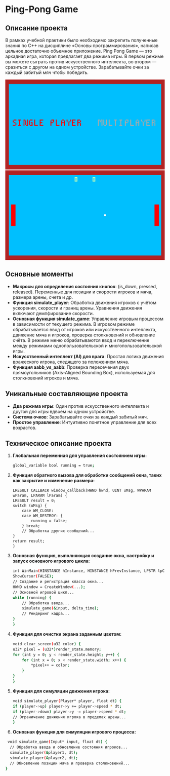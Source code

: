# Ping-Pong Game

## Описание проекта

В рамках учебной практики было необходимо закрепить полученные знания по C++ на дисциплине «Основы программирования», написав цельное достаточно объемное приложение. Ping Pong Game — это аркадная игра, которая предлагает два режима игры. В первом режиме вы можете сыграть против искусственного интеллекта, во втором — сразиться с другом на одном устройстве. Зарабатывайте очки за каждый забитый мяч чтобы победить.

![Изображение проекта](https://github.com/jeyvvv/gamecpp/blob/master/game1.jpg)
![Изображение проекта](https://github.com/jeyvvv/gamecpp/blob/master/game2.jpg)

## Основные моменты

- **Макросы для определения состояния кнопок**: (is_down, pressed, released). Переменные для позиции и скорости игроков и мяча, размера арены, счета и др.
- **Функция simulate_player**: Обработка движения игроков с учётом ускорения, скорости и границ арены. Уравнения движения включают демпфирование скорости.
- **Основная функция simulate_game**: Управление игровым процессом в зависимости от текущего режима. В игровом режиме обрабатывается ввод от игроков или искусственного интеллекта, движение мяча и игроков, проверка столкновений и обновление счёта. В режиме меню обрабатываются ввод и переключение между режимами однопользовательской и многопользовательской игры.
- **Искусственный интеллект (AI) для врага**: Простая логика движения вражеского игрока, следящего за положением мяча.
- **Функция aabb_vs_aabb**: Проверка пересечения двух прямоугольников (Axis-Aligned Bounding Box), используемая для столкновений игроков и мяча.
  
## Уникальные составляющие проекта

- **Два режима игры**: Один против искусственного интеллекта и другой для игры вдвоем на одном устройстве.
- **Система очков**: Зарабатывайте очки за каждый забитый мяч.
- **Простое управление**: Интуитивно понятное управление для всех возрастов.

## Техническое описание проекта

1. **Глобальная переменная для управления состоянием игры:**

    ```bash
    global_variable bool running = true;
    ```

2. **Функция обратного вызова для обработки сообщений окна, таких как закрытие и изменение размера:**

    ```env
    LRESULT CALLBACK window_callback(HWND hwnd, UINT uMsg, WPARAM wParam, LPARAM lParam) {
    LRESULT result = 0;
    switch (uMsg) {
        case WM_CLOSE:
        case WM_DESTROY: {
            running = false;
        } break;
        // Обработка других сообщений...
    }
    return result;
   }
    ```

3. **Основная функция, выполняющая создание окна, настройку и запуск основного игрового цикла:**

    ```bash
    int WinMain(HINSTANCE hInstance, HINSTANCE hPrevInstance, LPSTR lpCmdLine, int nShowCmd) {
    ShowCursor(FALSE);
    // Создание и регистрация класса окна...
    HWND window = CreateWindow(...);
    // Основной игровой цикл...
    while (running) {
        // Обработка ввода...
        simulate_game(&input, delta_time);
        // Рендеринг кадра...
    }
   }
    ```

4. **Функция для очистки экрана заданным цветом:**

    ```bash
    void clear_screen(u32 color) {
    u32* pixel = (u32*)render_state.memory;
    for (int y = 0; y < render_state.height; y++) {
        for (int x = 0; x < render_state.width; x++) {
            *pixel++ = color;
        }
    }
   }
    ```
    
5. **Функция для симуляции движения игрока:**

    ```bash
    void simulate_player(Player* player, float dt) {
    if (player->up) player->y += player->speed * dt;
    if (player->down) player->y -= player->speed * dt;
    // Ограничение движения игрока в пределах арены...
   }
    ```

6. **Основная функция для симуляции игрового процесса:**
  ```bash
   void simulate_game(Input* input, float dt) {
    // Обработка ввода и обновление состояния игроков...
    simulate_player(&player1, dt);
    simulate_player(&player2, dt);
    // Обновление позиции мяча и проверка столкновений...
  }
  ```
